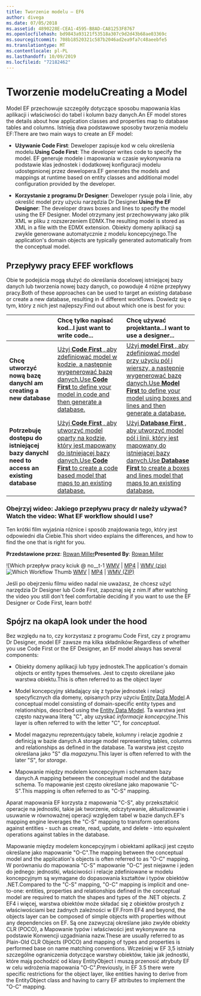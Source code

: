 ```yaml
---
title: Tworzenie modelu — EF6
author: divega
ms.date: 07/05/2018
ms.assetid: 4890228E-CEA1-4595-B8AD-CA81253F8767
ms.openlocfilehash: bd9843a93121f53518a307c9d2d43b68ae03369c
ms.sourcegitcommit: 708b18520321c587b2046ad2ea9fa7c48aeebfe5
ms.translationtype: MT
ms.contentlocale: pl-PL
ms.lasthandoff: 10/09/2019
ms.locfileid: "72182462"
---
```

# <a name="creating-a-model"></a><span data-ttu-id="c2934-102">Tworzenie modelu</span><span class="sxs-lookup"><span data-stu-id="c2934-102">Creating a Model</span></span>

<span data-ttu-id="c2934-103">Model EF przechowuje szczegóły dotyczące sposobu mapowania klas aplikacji i właściwości do tabel i kolumn bazy danych.</span><span class="sxs-lookup"><span data-stu-id="c2934-103">An EF model stores the details about how application classes and properties map to database tables and columns.</span></span> <span data-ttu-id="c2934-104">Istnieją dwa podstawowe sposoby tworzenia modelu EF:</span><span class="sxs-lookup"><span data-stu-id="c2934-104">There are two main ways to create an EF model:</span></span>

- <span data-ttu-id="c2934-105">**Używanie Code First**: Deweloper zapisuje kod w celu określenia modelu.</span><span class="sxs-lookup"><span data-stu-id="c2934-105">**Using Code First**: The developer writes code to specify the model.</span></span> <span data-ttu-id="c2934-106">EF generuje modele i mapowania w czasie wykonywania na podstawie klas jednostek i dodatkowej konfiguracji modelu udostępnionej przez dewelopera.</span><span class="sxs-lookup"><span data-stu-id="c2934-106">EF generates the models and mappings at runtime based on entity classes and additional model configuration provided by the developer.</span></span>

- <span data-ttu-id="c2934-107">**Korzystanie z programu Dr Designer**: Deweloper rysuje pola i linie, aby określić model przy użyciu narzędzia Dr Designer.</span><span class="sxs-lookup"><span data-stu-id="c2934-107">**Using the EF Designer**: The developer draws boxes and lines to specify the model using the EF Designer.</span></span> <span data-ttu-id="c2934-108">Model otrzymany jest przechowywany jako plik XML w pliku z rozszerzeniem EDMX.</span><span class="sxs-lookup"><span data-stu-id="c2934-108">The resulting model is stored as XML in a file with the EDMX extension.</span></span> <span data-ttu-id="c2934-109">Obiekty domeny aplikacji są zwykle generowane automatycznie z modelu koncepcyjnego.</span><span class="sxs-lookup"><span data-stu-id="c2934-109">The application's domain objects are typically generated automatically from the conceptual model.</span></span>

## <a name="ef-workflows"></a><span data-ttu-id="c2934-110">Przepływy pracy EF</span><span class="sxs-lookup"><span data-stu-id="c2934-110">EF workflows</span></span>

<span data-ttu-id="c2934-111">Obie te podejścia mogą służyć do określania docelowej istniejącej bazy danych lub tworzenia nowej bazy danych, co powoduje 4 różne przepływy pracy.</span><span class="sxs-lookup"><span data-stu-id="c2934-111">Both of these approaches can be used to target an existing database or create a new database, resulting in 4 different workflows.</span></span>
<span data-ttu-id="c2934-112">Dowiedz się o tym, który z nich jest najlepszy:</span><span class="sxs-lookup"><span data-stu-id="c2934-112">Find out about which one is best for you:</span></span>  

|                                           | <span data-ttu-id="c2934-113">Chcę tylko napisać kod...</span><span class="sxs-lookup"><span data-stu-id="c2934-113">I just want to write code...</span></span>                                                                                                                   | <span data-ttu-id="c2934-114">Chcę używać projektanta...</span><span class="sxs-lookup"><span data-stu-id="c2934-114">I want to use a designer...</span></span>                                                                                                                        |
|:------------------------------------------|:-----------------------------------------------------------------------------------------------------------------------------------------------|:---------------------------------------------------------------------------------------------------------------------------------------------------|
| <span data-ttu-id="c2934-115">**Chcę utworzyć nową bazę danych**</span><span class="sxs-lookup"><span data-stu-id="c2934-115">**I am creating a new database**</span></span>          | [<span data-ttu-id="c2934-116">Użyj **Code First** , aby zdefiniować model w kodzie, a następnie wygenerować bazę danych.</span><span class="sxs-lookup"><span data-stu-id="c2934-116">Use **Code First** to define your model in code and then generate a database.</span></span>](~/ef6/modeling/code-first/workflows/new-database.md)           | [<span data-ttu-id="c2934-117">Użyj **model First** , aby zdefiniować model przy użyciu pól i wierszy, a następnie wygenerować bazę danych.</span><span class="sxs-lookup"><span data-stu-id="c2934-117">Use **Model First** to define your model using boxes and lines and then generate a database.</span></span>](~/ef6/modeling/designer/workflows/model-first.md)   |
| <span data-ttu-id="c2934-118">**Potrzebuję dostępu do istniejącej bazy danych**</span><span class="sxs-lookup"><span data-stu-id="c2934-118">**I need to access an existing database**</span></span> | [<span data-ttu-id="c2934-119">Użyj **Code First** , aby utworzyć model oparty na kodzie, który jest mapowany do istniejącej bazy danych.</span><span class="sxs-lookup"><span data-stu-id="c2934-119">Use **Code First** to create a code based model that maps to an existing database.</span></span>](~/ef6/modeling/code-first/workflows/existing-database.md) | [<span data-ttu-id="c2934-120">Użyj **Database First** , aby utworzyć model pól i linii, który jest mapowany do istniejącej bazy danych.</span><span class="sxs-lookup"><span data-stu-id="c2934-120">Use **Database First** to create a boxes and lines model that maps to an existing database.</span></span>](~/ef6/modeling/designer/workflows/database-first.md) |

### <a name="watch-the-video-what-ef-workflow-should-i-use"></a><span data-ttu-id="c2934-121">Obejrzyj wideo: Jakiego przepływu pracy dr należy używać?</span><span class="sxs-lookup"><span data-stu-id="c2934-121">Watch the video: What EF workflow should I use?</span></span>

<span data-ttu-id="c2934-122">Ten krótki film wyjaśnia różnice i sposób znajdowania tego, który jest odpowiedni dla Ciebie.</span><span class="sxs-lookup"><span data-stu-id="c2934-122">This short video explains the differences, and how to find the one that is right for you.</span></span>

<span data-ttu-id="c2934-123">**Przedstawione przez**: [Rowan Miller](https://romiller.com/)</span><span class="sxs-lookup"><span data-stu-id="c2934-123">**Presented By**: [Rowan Miller](https://romiller.com/)</span></span>

<span data-ttu-id="c2934-124">![Which przepływ pracy kciuk @ no__t-1 [WMV](https://download.microsoft.com/download/8/F/8/8F81F4CD-3678-4229-8D79-0C63FFA3C595/HDI_ITPro_Technet_winvideo_ChoseYourWorkflow.wmv) | [MP4](https://download.microsoft.com/download/8/F/8/8F81F4CD-3678-4229-8D79-0C63FFA3C595/HDI_ITPro_Technet_mp4video_ChoseYourWorkflow.m4v) | [WMV (zip)](https://download.microsoft.com/download/8/F/8/8F81F4CD-3678-4229-8D79-0C63FFA3C595/HDI_ITPro_Technet_winvideo_ChoseYourWorkflow.zip)</span><span class="sxs-lookup"><span data-stu-id="c2934-124">![Which Workflow Thumb](../media/whichworkflow-thumb.png) [WMV](https://download.microsoft.com/download/8/F/8/8F81F4CD-3678-4229-8D79-0C63FFA3C595/HDI_ITPro_Technet_winvideo_ChoseYourWorkflow.wmv) | [MP4](https://download.microsoft.com/download/8/F/8/8F81F4CD-3678-4229-8D79-0C63FFA3C595/HDI_ITPro_Technet_mp4video_ChoseYourWorkflow.m4v) | [WMV (ZIP)](https://download.microsoft.com/download/8/F/8/8F81F4CD-3678-4229-8D79-0C63FFA3C595/HDI_ITPro_Technet_winvideo_ChoseYourWorkflow.zip)</span></span>

<span data-ttu-id="c2934-125">Jeśli po obejrzeniu filmu wideo nadal nie uważasz, że chcesz użyć narzędzia Dr Designer lub Code First, zapoznaj się z nim.</span><span class="sxs-lookup"><span data-stu-id="c2934-125">If after watching the video you still don't feel comfortable deciding if you want to use the EF Designer or Code First, learn both!</span></span>

## <a name="a-look-under-the-hood"></a><span data-ttu-id="c2934-126">Spójrz na okap</span><span class="sxs-lookup"><span data-stu-id="c2934-126">A look under the hood</span></span>

<span data-ttu-id="c2934-127">Bez względu na to, czy korzystasz z programu Code First, czy z programu Dr Designer, model EF zawsze ma kilka składników:</span><span class="sxs-lookup"><span data-stu-id="c2934-127">Regardless of whether you use Code First or the EF Designer, an EF model always has several components:</span></span>

- <span data-ttu-id="c2934-128">Obiekty domeny aplikacji lub typy jednostek.</span><span class="sxs-lookup"><span data-stu-id="c2934-128">The application's domain objects or entity types themselves.</span></span> <span data-ttu-id="c2934-129">Jest to często określane jako warstwa obiektu.</span><span class="sxs-lookup"><span data-stu-id="c2934-129">This is often referred to as the object layer</span></span>

- <span data-ttu-id="c2934-130">Model koncepcyjny składający się z typów jednostek i relacji specyficznych dla domeny, opisanych przy użyciu [Entity Data Model](~/ef6/resources/glossary.md#entity-data-model).</span><span class="sxs-lookup"><span data-stu-id="c2934-130">A conceptual model consisting of domain-specific entity types and relationships, described using the [Entity Data Model](~/ef6/resources/glossary.md#entity-data-model).</span></span> <span data-ttu-id="c2934-131">Ta warstwa jest często nazywana literą "C", aby uzyskać _informacje koncepcyjne_.</span><span class="sxs-lookup"><span data-stu-id="c2934-131">This layer is often referred to with the letter "C", for _conceptual_.</span></span>

- <span data-ttu-id="c2934-132">Model magazynu reprezentujący tabele, kolumny i relacje zgodnie z definicją w bazie danych.</span><span class="sxs-lookup"><span data-stu-id="c2934-132">A storage model representing tables, columns and relationships as defined in the database.</span></span> <span data-ttu-id="c2934-133">Ta warstwa jest często określana jako "S" dla _magazynu_.</span><span class="sxs-lookup"><span data-stu-id="c2934-133">This layer is often referred to with the later "S", for _storage_.</span></span>  

- <span data-ttu-id="c2934-134">Mapowanie między modelem koncepcyjnym i schematem bazy danych.</span><span class="sxs-lookup"><span data-stu-id="c2934-134">A mapping between the conceptual model and the database schema.</span></span> <span data-ttu-id="c2934-135">To mapowanie jest często określane jako mapowanie "C-S".</span><span class="sxs-lookup"><span data-stu-id="c2934-135">This mapping is often referred to as "C-S" mapping.</span></span>

<span data-ttu-id="c2934-136">Aparat mapowania EF korzysta z mapowania "C-S", aby przekształcić operacje na jednostki, takie jak tworzenie, odczytywanie, aktualizowanie i usuwanie w równoważnej operacji względem tabel w bazie danych.</span><span class="sxs-lookup"><span data-stu-id="c2934-136">EF's mapping engine leverages the "C-S" mapping to transform operations against entities - such as create, read, update, and delete - into equivalent operations against tables in the database.</span></span>

<span data-ttu-id="c2934-137">Mapowanie między modelem koncepcyjnym i obiektami aplikacji jest często określane jako mapowanie "O-C".</span><span class="sxs-lookup"><span data-stu-id="c2934-137">The mapping between the conceptual model and the application's objects is often referred to as "O-C" mapping.</span></span> <span data-ttu-id="c2934-138">W porównaniu do mapowania "C-S" mapowanie "O-C" jest niejawne i jeden do jednego: jednostki, właściwości i relacje zdefiniowane w modelu koncepcyjnym są wymagane do dopasowania kształtów i typów obiektów .NET.</span><span class="sxs-lookup"><span data-stu-id="c2934-138">Compared to the "C-S" mapping, "O-C" mapping is implicit and one-to-one: entities, properties and relationships defined in the conceptual model are required to match the shapes and types of the .NET objects.</span></span> <span data-ttu-id="c2934-139">Z EF4 i więcej, warstwa obiektów może składać się z obiektów prostych z właściwościami bez żadnych zależności w EF.</span><span class="sxs-lookup"><span data-stu-id="c2934-139">From EF4 and beyond, the objects layer can be composed of simple objects with properties without any dependencies on EF.</span></span> <span data-ttu-id="c2934-140">Są one zazwyczaj określane jako zwykłe obiekty CLR (POCO), a Mapowanie typów i właściwości jest wykonywane na podstawie Konwencji uzgadniania nazw.</span><span class="sxs-lookup"><span data-stu-id="c2934-140">These are usually referred to as Plain-Old CLR Objects (POCO) and mapping of types and properties is performed base on name matching conventions.</span></span> <span data-ttu-id="c2934-141">Wcześniej w EF 3,5 istniały szczególne ograniczenia dotyczące warstwy obiektów, takie jak jednostki, które mają pochodzić od klasy EntityObject i muszą przenosić atrybuty EF w celu wdrożenia mapowania "O-C".</span><span class="sxs-lookup"><span data-stu-id="c2934-141">Previously, in EF 3.5 there were specific restrictions for the object layer, like entities having to derive from the EntityObject class and having to carry EF attributes to implement the "O-C" mapping.</span></span>
